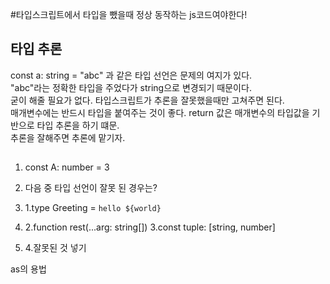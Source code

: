 #타입스크립트에서 타입을 뺐을때 정상 동작하는 js코드여야한다!

## 타입 추론
const a: string = "abc" 과 같은 타입 선언은 문제의 여지가 있다.
<br> "abc"라는 정확한 타입을 주었다가 string으로 변경되기 때문이다.<br> 굳이 해줄 필요가 없다.
타입스크립트가 추론을 잘못했을때만 고쳐주면 된다.<br>
매개변수에는 반드시 타입을 붙여주는 것이 좋다. return 값은 매개변수의 타입값을 기반으로 타입 추론을 하기 떄문.<br>
추론을 잘해주면 추론에 맡기자.

## 

1. const A: number = 3

2. 다음 중 타입 선언이 잘못 된 경우는?
3. 1.type Greeting = `hello ${world}`
4. 2.function rest(...arg: string[])
   3.const tuple: [string, number]
5. 4.잘못된 것 넣기

as의 용법

